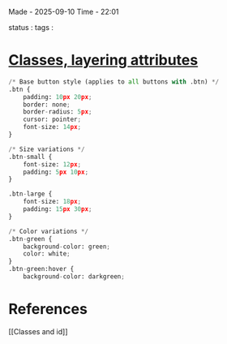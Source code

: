 
Made - 2025-09-10                     Time - 22:01

status :
tags :

# <u>Classes, layering attributes</u>

```python
/* Base button style (applies to all buttons with .btn) */
.btn {
    padding: 10px 20px;
    border: none;
    border-radius: 5px;
    cursor: pointer;
    font-size: 14px;
}

/* Size variations */
.btn-small {
    font-size: 12px;
    padding: 5px 10px;
}

.btn-large {
    font-size: 18px;
    padding: 15px 30px;
}

/* Color variations */
.btn-green {
    background-color: green;
    color: white;
}
.btn-green:hover {
    background-color: darkgreen;
```




# References

[[Classes and id]]